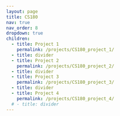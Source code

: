 ```yaml
---
layout: page
title: CS180
nav: true
nav_order: 8
dropdown: true
children:
  - title: Project 1
    permalink: /projects/CS180_project_1/
  - title: divider
  - title: Project 2
    permalink: /projects/CS180_project_2/
  - title: divider
  - title: Project 3
    permalink: /projects/CS180_project_3/
  - title: divider
  - title: Project 4
    permalink: /projects/CS180_project_4/
  # - title: divider
---
```

